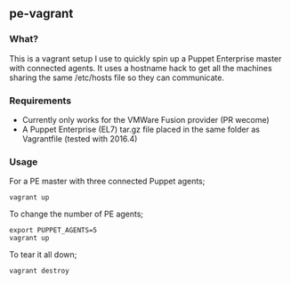 ## pe-vagrant

### What?

This is a vagrant setup I use to quickly spin up a Puppet Enterprise master with connected agents.  It uses a hostname hack to get all the machines sharing the same /etc/hosts file so they can communicate.

### Requirements

* Currently only works for the VMWare Fusion provider (PR wecome)
* A Puppet Enterprise (EL7) tar.gz file placed in the same folder as Vagrantfile (tested with 2016.4)

### Usage

For a PE master with three connected Puppet agents;

```
vagrant up
```

To change the number of PE agents;

```
export PUPPET_AGENTS=5
vagrant up
```

To tear it all down;
```
vagrant destroy
```



